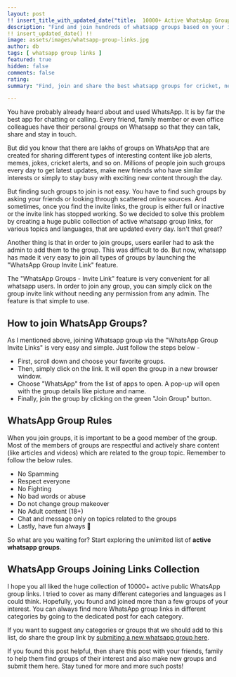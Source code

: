```yaml
---
layout: post
!! insert_title_with_updated_date("title:  10000+ Active WhatsApp Group Links") !!
description: "Find and join hundreds of whatsapp groups based on your interests or submit your whatsapp groups. Groups for Jokes, Memes, Friends, Politics, Cricket, and many more."
!! insert_updated_date() !!
image: assets/images/whatsapp-group-links.jpg
author: db 
tags: [ whatsapp group links ]
featured: true
hidden: false
comments: false
rating:
summary: "Find, join and share the best whatsapp groups for cricket, news, masti, friends, memes, jokes, shayari, politics, etc. We have created a public collection of <strong>10000+ active whatsapp group invite links</strong> for you to choose from. Not just that, we have hundreds of groups for every Indian language such as Hindi, Tamil, Bengali, Kannada, Malyalam, Marathi, etc, covering every part of India."

---
```


You have probably already heard about and used WhatsApp. It is by far the best app for chatting or calling. Every friend, family member or even office colleagues have their personal groups on Whatsapp so that they can talk, share and stay in touch. 

But did you know that there are lakhs of groups on WhatsApp that are created for sharing different types of interesting content like job alerts, memes, jokes, cricket alerts, and so on. Millions of people join such groups every day to get latest updates, make new friends who have similar interests or simply to stay busy with exciting new content through the day.

But finding such groups to join is not easy. You have to find such groups by asking your friends or looking through scattered online sources. And sometimes, once you find the invite links, the group is either full or inactive or the invite link has stopped working. So we decided to solve this problem by creating a huge public collection of active whatsapp group links, for various topics and languages, that are updated every day. Isn't that great?

Another thing is that in order to join groups, users eariler had to ask the admin to add them to the group. This was difficult to do. But now, whatsapp has made it very easy to join all types of groups by launching the "WhatsApp Group Invite Link" feature.

The "WhatsApp Groups - Invite Link" feature is very convenient for all whatsapp users. In order to join any group, you can simply click on the group invite link without needing any permission from any admin. The feature is that simple to use.


## How to join WhatsApp Groups?

As I mentioned above, joining Whatsapp group via the "WhatsApp Group Invite Links" is very easy and simple. Just follow the steps below -

- First, scroll down and choose your favorite groups.
- Then, simply click on the link. It will open the group in a new browser window.
- Choose "WhatsApp" from the list of apps to open. A pop-up will open with the group details like picture and name. 
- Finally, join the group by clicking on the green "Join Group" button. 


## WhatsApp Group Rules

When you join groups, it is important to be a good member of the group. Most of the members of groups are respectful and actively share content (like articles and videos) which are related to the group topic. Remember to follow the below rules.

- No Spamming
- Respect everyone
- No Fighting
- No bad words or abuse
- Do not change group makeover
- No Adult content (18+)
- Chat and message only on topics related to the groups
- Lastly, have fun always 🙂

So what are you waiting for? Start exploring the unlimited list of **active whatsapp groups**.


## WhatsApp Groups Joining Links Collection

I hope you all liked the huge collection of 10000+ active public WhatsApp group links. I tried to cover as many different categories and languages as I could think. Hopefully, you found and joined more than a few groups of your interest. You can always find more WhatsApp group links in different categories by going to the dedicated post for each category. 

If you want to suggest any categories or groups that we should add to this list, do share the group link by <a href="{{ site.baseurl}}/submit-whatsapp-group">submiting a new whatsapp group here</a>.

If you found this post helpful, then share this post with your friends, family to help them find groups of their interest and also make new groups and submit them here. Stay tuned for more and more such posts! 

